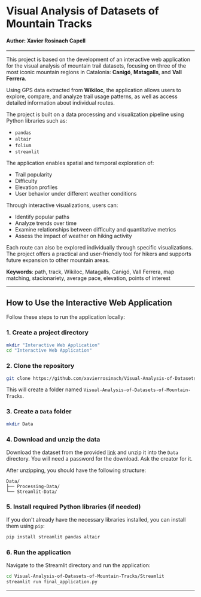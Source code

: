 # Visual Analysis of Datasets of Mountain Tracks
#### Author: Xavier Rosinach Capell

---

This project is based on the development of an interactive web application for the visual analysis of mountain trail datasets, focusing on three of the most iconic mountain regions in Catalonia: **Canigó**, **Matagalls**, and **Vall Ferrera**.

Using GPS data extracted from **Wikiloc**, the application allows users to explore, compare, and analyze trail usage patterns, as well as access detailed information about individual routes.

The project is built on a data processing and visualization pipeline using Python libraries such as:

- `pandas`
- `altair`
- `folium`
- `streamlit`

The application enables spatial and temporal exploration of:

- Trail popularity
- Difficulty
- Elevation profiles
- User behavior under different weather conditions

Through interactive visualizations, users can:

- Identify popular paths
- Analyze trends over time
- Examine relationships between difficulty and quantitative metrics
- Assess the impact of weather on hiking activity

Each route can also be explored individually through specific visualizations. The project offers a practical and user-friendly tool for hikers and supports future expansion to other mountain areas.

**Keywords**: path, track, Wikiloc, Matagalls, Canigó, Vall Ferrera, map matching, stacionariety, average pace, elevation, points of interest

---

## How to Use the Interactive Web Application

Follow these steps to run the application locally:

### 1. Create a project directory

```bash
mkdir "Interactive Web Application"
cd "Interactive Web Application"
```

### 2. Clone the repository

```bash
git clone https://github.com/xavierrosinach/Visual-Analysis-of-Datasets-of-Mountain-Tracks.git
```

This will create a folder named `Visual-Analysis-of-Datasets-of-Mountain-Tracks`.

### 3. Create a `Data` folder

```bash
mkdir Data
```

### 4. Download and unzip the data

Download the dataset from the provided [link](https://www.swisstransfer.com/d/bba6b0ff-23e7-44a2-8df5-7e886fa7514d) and unzip it into the `Data` directory. You will need a password for the download. Ask the creator for it.

After unzipping, you should have the following structure:

```
Data/
├── Processing-Data/
└── Streamlit-Data/
```

### 5. Install required Python libraries (if needed)

If you don't already have the necessary libraries installed, you can install them using `pip`:

```bash
pip install streamlit pandas altair
```

### 6. Run the application

Navigate to the Streamlit directory and run the application:

```bash
cd Visual-Analysis-of-Datasets-of-Mountain-Tracks/Streamlit
streamlit run final_application.py
```

---
